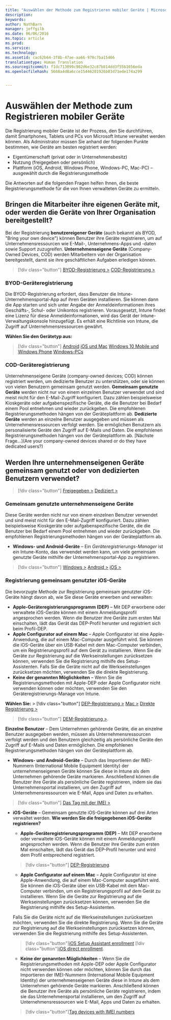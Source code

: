```yaml
---
title: "Auswählen der Methode zum Registrieren mobiler Geräte | Microsoft Intune"
description: 
keywords: 
author: NathBarn
manager: jeffgilb
ms.date: 06/06/2016
ms.topic: article
ms.prod: 
ms.service: 
ms.technology: 
ms.assetid: cac62b64-3f8b-47ae-aa66-970c7ba15466
translationtype: Human Translation
ms.sourcegitcommit: f1dc713099c982d6e32c87b814dd3f55b1656eda
ms.openlocfilehash: 5668a4d8a6cce15446201926b03d71ede174a299


---
```


# Auswählen der Methode zum Registrieren mobiler Geräte

Die Registrierung mobiler Geräte ist der Prozess, den Sie durchführen, damit Smartphones, Tablets und PCs von Microsoft Intune verwaltet werden können. Als Administrator müssen Sie anhand der folgenden Punkte bestimmen, wie Geräte am besten registriert werden:

 -  Eigentümerschaft (privat oder in Unternehmensbesitz)
 -  Nutzung (freigegeben oder persönlich)
 -  Plattform (iOS, Android, Windows Phone, Windows-PC, Mac-PC) – ausgewählt durch die Registrierungsmethode

Die Antworten auf die folgenden Fragen helfen Ihnen, die beste Registrierungsmethode für die von Ihnen verwalteten Geräte zu ermitteln.

## **Bringen die Mitarbeiter ihre eigenen Geräte mit, oder werden die Geräte von Ihrer Organisation bereitgestellt?**

  Bei der Registrierung **benutzereigener Geräte** (auch bekannt als BYOD, "Bring your own device") können Benutzer ihre Geräte registrieren, um auf Unternehmensressourcen wie E-Mail-, Unternehmens-Apps und -daten sowie Support zuzugreifen. **Unternehmenseigene Geräte** (Company-Owned Devices, COD) werden Mitarbeitern von der Organisation bereitgestellt, damit sie ihre geschäftlichen Aufgaben erledigen können.
  > [!div class="button"]
  [BYOD-Registrierung >](#byod-device-enrollment)   [COD-Registrierung >](#cod-device-enrollment)

### BYOD-Geräteregistrierung

Die BYOD-Registrierung erfordert, dass Benutzer die Intune-Unternehmensportal-App auf ihren Geräten installieren. Sie können dann die App starten und sich unter Angabe der Anmeldeinformationen ihres Geschäfts-, Schul- oder Unikontos registrieren. Vorausgesetzt, Intune findet eine Lizenz für diese Anmeldeinformationen, wird das Gerät der Intune-Verwaltungskonsole hinzugefügt. Es erhält eine Richtlinie von Intune, die Zugriff auf Unternehmensressourcen gewährt.

**Wählen Sie den Gerätetyp aus:**
> [!div class="button"]
[Android](..deploy-use/set-up-android-management-with-microsoft-intune) [iOS und Mac](..deploy-use/set-up-ios-and-mac-management-with-microsoft-intune) [Windows 10 Mobile und Windows Phone](..deploy-use/set-up-windows-phone-management-with-microsoft-intune) [Windows-PCs](..deploy-use/set-up-windows-device-management-with-microsoft-intune)


### COD-Geräteregistrierung

Unternehmenseigene Geräte (company-owned devices; COD) können registriert werden, um dedizierte Benutzer zu unterstützen, oder sie können von vielen Benutzern gemeinsam genutzt werden.  **Gemeinsam genutzte Geräte** werden nicht nur von einem einzelnen Benutzer verwendet und sind meist nicht für den E-Mail-Zugriff konfiguriert. Dazu zählen beispielsweise Kioskgeräte oder aufgabenspezifische Geräte, die die Benutzer bei Bedarf einem Pool entnehmen und wieder zurückgeben. Die empfohlenen Registrierungsmethoden hängen von der Geräteplattform ab. **Dedizierte Geräte** werden an einzelne Benutzer ausgegeben und müssen als Unternehmensressourcen verfolgt werden. Sie ermöglichen Benutzern als personalisierte Geräte den Zugriff auf E-Mails und Daten. Die empfohlenen Registrierungsmethoden hängen von der Geräteplattform ab. [Nächste Frage...](Are your company-owned devices shared or do they have dedicated users?)

## **Werden Ihre unternehmenseigenen Geräte gemeinsam genutzt oder von dedizierten Benutzern verwendet?**

> [!div class="button"]
[Freigegeben >](#Shared-company-owned-devices)   [Dediziert >](..deploy-use/get-ready-to-enroll-devices-in-microsoft-intune)


### Gemeinsam genutzte unternehmenseigene Geräte

Diese Geräte werden nicht nur von einem einzelnen Benutzer verwendet und sind meist nicht für den E-Mail-Zugriff konfiguriert. Dazu zählen beispielsweise Kioskgeräte oder aufgabenspezifische Geräte, die die Benutzer bei Bedarf einem Pool entnehmen und wieder zurückgeben. Die empfohlenen Registrierungsmethoden hängen von der Geräteplattform ab.

  - **Windows- und Android-Geräte** – Ein *Geräteregistrierungs-Manager* ist ein Intune-Konto, das verwendet werden kann, um viele gemeinsam genutzte Geräte mithilfe der Unternehmensportal-App zu registrieren.
  > [!div class="button"]
  [Windows >](../deploy-use/enroll-corporate-owned-devices-with-the-device-enrollment-manager-in-microsoft-intune) [Android >](../deploy-use/enroll-corporate-owned-devices-with-the-device-enrollment-manager-in-microsoft-intune) [iOS >](#shared-ios-device-enrollment)

### Registrierung gemeinsam genutzter iOS-Geräte

Die bevorzugte Methode zur Registrierung gemeinsam genutzter iOS-Geräte hängt davon ab, wie Sie diese Geräte erwerben und verwalten:

  - **Apple-Geräteregistrierungsprogramm (DEP)** – Mit DEP erworbene oder verwaltete iOS-Geräte können mit einem Anmeldungsprofil angesprochen werden. Wenn die Benutzer ihre Geräte zum ersten Mal einschalten, lädt das Gerät das DEP-Profil herunter und registriert sich beim Profil-DEP.
  - **Apple Configurator auf einem Mac** – Apple Configurator ist eine Apple-Anwendung, die auf einem Mac-Computer ausgeführt wird. Sie können die iOS-Geräte über ein USB-Kabel mit dem Mac-Computer verbinden, um ein Registrierungsprofil auf dem Gerät zu installieren. Wenn Sie die Geräte zur Registrierung auf die Werkseinstellungen zurücksetzen können, verwenden Sie die Registrierung mithilfe des Setup-Assistenten. Falls Sie die Geräte nicht auf die Werkseinstellungen zurücksetzen möchten, verwenden Sie die direkte Registrierung.
  - **Keine der genannten Möglichkeiten** – Wenn Sie die Registrierungsmethoden mit Apple-DEP oder Apple Configurator nicht verwenden können oder möchten, verwenden Sie den Geräteregistrierungs-Manage von Intune.

  **Wählen Sie:**
    > [!div class="button"]
     [DEP-Registrierung >](../deploy-use/ios-device-enrollment-program-in-microsoft-intune) [Mac >](../deploy-use/ios-setup-assistant-enrollment-in-microsoft-intune) [Direkte Registrierung >](../deploy-use/ios-direct-enrollment-in-microsoft-intune)  

  > [!div class="button"]
    [DEM-Registrierung >](../deploy-use/enroll-corporate-owned-devices-with-the-device-enrollment-manager-in-microsoft-intune).

**Einzelne Benutzer** – Dem Unternehmen gehörende Geräte, die an einzelne Benutzer ausgegeben werden, müssen als Unternehmensressourcen verfolgt werden und den Benutzern gleichzeitig als persönliche Geräte den Zugriff auf E-Mails und Daten ermöglichen. Die empfohlenen Registrierungsmethoden hängen von der Geräteplattform ab.

  - **Windows- und Android-Geräte** – Durch das Importieren der IMEI-Nummern (International Mobile Equipment Identity) der unternehmenseigenen Geräte können Sie diese in Intune als dem Unternehmen gehörende Geräte markieren. Anschließend können die Benutzer ihre Geräte als persönliche Geräte registrieren, indem sie das Unternehmensportal installieren, um den Zugriff auf Unternehmensressourcen wie E-Mail, Apps und Daten zu erhalten.
  > [!div class="button"]
  [Das Tag mit der IMEI >](../deploy-use/specify-corporate-owned-devices-with-international-mobile-equipment-identity-imei-numbers)

  - **iOS-Geräte** – Gemeinsam genutzte iOS-Geräte können auf drei Arten verwaltet werden.  **Wie werden Sie die freigegebenen iOS-Geräte registrieren?**

    - **Apple-Geräteregistrierungsprogramm (DEP)** – Mit DEP erworbene oder verwaltete iOS-Geräte können mit einem Anmeldungsprofil angesprochen werden. Wenn die Benutzer ihre Geräte zum ersten Mal einschalten, lädt das Gerät das DEP-Profil herunter und wird dem Profil entsprechend registriert.
    > [!div class="button"]
    [DEP-Registrierung](../deploy-use/ios-device-enrollment-program-in-microsoft-intune).

    - **Apple Configurator auf einem Mac** – Apple Configurator ist eine Apple-Anwendung, die auf einem Mac-Computer ausgeführt wird. Sie können die iOS-Geräte über ein USB-Kabel mit dem Mac-Computer verbinden, um ein Registrierungsprofil auf dem Gerät zu installieren. Wenn Sie die Geräte zur Registrierung auf die Werkseinstellungen zurücksetzen können, verwenden Sie die Registrierung mithilfe des Setup-Assistenten.

    Falls Sie die Geräte nicht auf die Werkseinstellungen zurücksetzen möchten, verwenden Sie die direkte Registrierung.
    Wenn Sie die Geräte zur Registrierung auf die Werkseinstellungen zurücksetzen können, verwenden Sie die Registrierung mithilfe des Setup-Assistenten.
    > [!div class="button"][iOS Setup Assistant enrollment](../deploy-use/ios-setup-assistant-enrollment-in-microsoft-intune) [!div class="button"][iOS direct enrollment](../deploy-use/ios-direct-enrollment-in-microsoft-intune).

    - **Keine der genannten Möglichkeiten** – Wenn Sie die Registrierungsmethoden mit Apple-DEP oder Apple Configurator nicht verwenden können oder möchten, können Sie durch das Importieren der IMEI-Nummern (International Mobile Equipment Identity) der unternehmenseigenen Geräte diese in Intune als dem Unternehmen gehörende Geräte markieren. Anschließend können die Benutzer ihre Geräte als persönliche Geräte registrieren, indem sie das Unternehmensportal installieren, um den Zugriff auf Unternehmensressourcen wie E-Mail, Apps und Daten zu erhalten.
    > [!div class="button"][Tag devices with IMEI numbers](../deploy-use/specify-corporate-owned-devices-with-international-mobile-equipment-identity-imei-numbers)



<!--HONumber=Jun16_HO5-->


